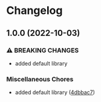 # Changelog

## 1.0.0 (2022-10-03)


### ⚠ BREAKING CHANGES

* added default library

### Miscellaneous Chores

* added default library ([4dbbac7](https://github.com/ptonini/helm-charts/commit/4dbbac73bfe95e625cf3a5928d93ec209d6466ce))